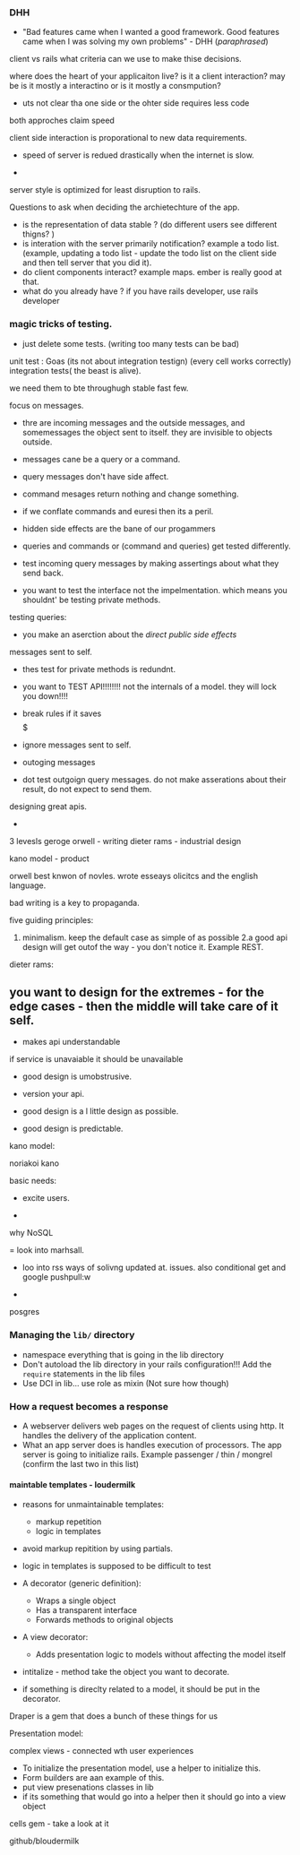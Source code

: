 ### DHH
- "Bad features came when I wanted a good framework. Good features came when I was solving my own problems" - DHH (_paraphrased_)


client vs rails
what criteria can we use to make thise decisions. 

where does the heart of your applicaiton live? is it a client interaction? may be is it mostly a interactino or is it mostly a consmpution? 

- uts not clear tha one side or the ohter side requires less code

both approches claim speed 

client side interaction is proporational to new data requirements. 

- speed of server is redued drastically when the internet is slow. 

- 

server style is optimized for least disruption to rails. 



Questions to ask when deciding the archietechture of the app. 

- is the representation of data stable ? (do different users see different thigns? ) 
- is interation with the server primarily notification? example a todo list. (example, updating a todo list - update the todo list on the client side and then tell server that you did it). 
- do client components interact? example maps. ember is really good at that. 
- what do you already have ? if you have rails developer, use rails developer 


### magic tricks of testing.


- just delete some tests. (writing too many tests can be bad)

unit test : Goas (its not about integration testign)
(every cell works correctly) integration tests( the beast is alive).

we need them to bte 
throughugh
stable 
fast 
few. 


focus on messages. 

- thre are incoming messages and the outside messages, and somemessages the object sent to itself. they are invisible to objects outside. 
- messages cane be a query or a command. 
- query messages don't have side affect. 
- command mesages return nothing and change something. 

- if we conflate commands and euresi then its a peril. 

- hidden side effects are the bane of our progammers
- queries and commands or (command and queries) get tested differently. 

- test incoming query messages by making assertings about what they send back. 
- you want to test the interface not the impelmentation. which means you shouldnt' be testing private methods. 


testing queries: 

- you make an aserction about the _direct public side effects_ 


messages sent to self. 

- thes test for private methods is redundnt. 

- you want to TEST API!!!!!!!! not the internals of a model. they will lock you down!!!!

- break rules if it saves $$$$$

- ignore messages sent to self. 

- outoging messages

- dot test outgoign query messages. do not make asserations about their result, do not expect to send them. 

      


 designing great apis. 

 - 
3 levesls
geroge orwell - writing
dieter rams - industrial design

kano model - product


orwell best knwon of novles. wrote esseays olicitcs and the english language. 

bad writing is a key to propaganda. 


five guiding principles: 

1. minimalism. keep the default case as simple of as possible
2.a good api design will get outof the way - you don't notice it. Example REST. 


dieter rams: 

you want to design for the extremes - for the edge cases - then the middle will take care of it self. 
- 
- makes api understandable



if service is unavaiable it should be unavailable



- good design is umobstrusive. 

- version your api. 

- good design is a l little design as possible. 

- good design is predictable. 


kano model: 

noriakoi kano

basic needs: 

- excite users. 



- 
why NoSQL


= look into marhsall. 
- loo into rss ways of solivng updated at. issues. also conditional get and google pushpull:w

-
posgres






### Managing the `lib/` directory

- namespace everything that is going in the lib directory
- Don't autoload the lib directory in your rails configuration!!! Add the `require` statements in the lib files
- Use DCI in lib... use role as mixin (Not sure how though)


### How a request becomes a response

- A webserver delivers web pages on the request of clients using http. It handles the delivery of the application content. 
- What an app server does is handles execution of processors. The app server is going to initialize rails. Example passenger / thin / mongrel (confirm the last two in this list)



#### maintable templates - loudermilk

- reasons for unmaintainable templates: 
  - markup repetition
  - logic in templates

- avoid markup repitition by using partials. 

- logic in templates is supposed to be difficult to test

- A decorator (generic definition):
  * Wraps a single object
  * Has a transparent interface
  * Forwards methods to original objects

- A view decorator: 
  * Adds presentation logic to models without affecting the model itself


- intitalize - method take the object you want to decorate. 
- if something is direclty related to a model, it should be put in the decorator. 

Draper is a gem that does a bunch of these things for us



Presentation model: 

complex views - connected wth user experiences
- To initialize the presentation model, use a helper to initialize this.
- Form builders are aan example of this. 
- put view presenations classes in lib
- if its something that would go into a helper then it should go into a view object


cells gem - take a look at it

github/bloudermilk


